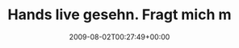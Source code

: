 ---
retweeted: false
source: <a href="http://twitter.com" rel="nofollow">Twitter Web Client</a>
entities:
  hashtags: []
  symbols: []
  user_mentions: []
  urls: []
display_text_range:
- '0'
- '83'
favorite_count: '0'
id_str: '3078457028'
truncated: false
retweet_count: '0'
id: '3078457028'
created_at: Sun Aug 02 00:27:49 +0000 2009
favorited: false
full_text: Hands live gesehn. Fragt mich morgen. Vielleicht hab ich dann schon Worte
  gefunden.
lang: de
tags:
- pesos:twitter
date: '2009-08-02T00:27:49+00:00'
src: https://twitter.com/bascht/status/3078457028
original_url: https://twitter.com/bascht/status/3078457028
type: twitter_tweet
text: Hands live gesehn. Fragt mich morgen. Vielleicht hab ich dann schon Worte gefunden.
title: Hands live gesehn. Fragt mich m

---